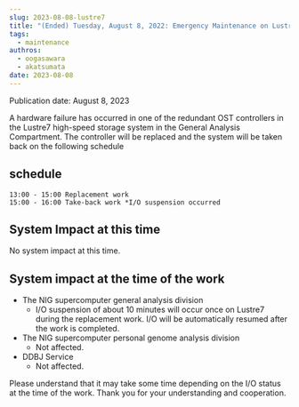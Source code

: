 ```yaml
---
slug: 2023-08-08-lustre7
title: "(Ended) Tuesday, August 8, 2022: Emergency Maintenance on Lustre7"
tags:
  - maintenance
authros:
  - oogasawara
  - akatsumata
date: 2023-08-08
---
```


Publication date: August 8, 2023

A hardware failure has occurred in one of the redundant OST controllers in the Lustre7 high-speed storage system in the General Analysis Compartment. The controller will be replaced and the system will be taken back on the following schedule

## schedule

    13:00 - 15:00 Replacement work
    15:00 - 16:00 Take-back work *I/O suspension occurred

## System Impact at this time

No system impact at this time.

## System impact at the time of the work

- The NIG supercomputer general analysis division
    - I/O suspension of about 10 minutes will occur once on Lustre7 during the replacement work. I/O will be automatically resumed after the work is completed.
- The NIG supercomputer personal genome analysis division
    - Not affected.
- DDBJ Service
    - Not affected.

Please understand that it may take some time depending on the I/O status at the time of the work. Thank you for your understanding and cooperation.
